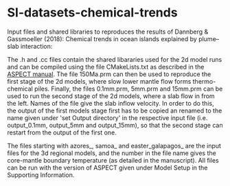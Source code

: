 # SI-datasets-chemical-trends
Input files and shared libraries to reproduces the results of Dannberg &amp; Gassmoeller (2018): Chemical trends in ocean islands explained by plume–slab interaction:

The .h and .cc files contain the shared libararies used for the 2d model runs and can be compiled using
the file CMakeLists.txt as described in the [ASPECT manual](http://www.math.clemson.edu/~heister/manual.pdf). 
The file 150Ma.prm can then be used to reproduce the first stage of the 2d models, where slow lower mantle
flow forms thermo-chemical piles. 
Finally, the files 0.1mm.prm, 5mm.prm and 15mm.prm can be used to run the second stage of the 2d models,
where a slab flow in from the left. Names of the file give the slab inflow velocity. In order to do this, 
the output of the first models stage first has to be copied an renamed to the name given under 
'set Output directory' in the respective input file (i.e. output\_0.1mm, output\_5mm and output\_15mm), 
so that the second stage can restart from the output of the first one. 

The files starting with azores\_, samoa\_ and easter\_galapagos\_ are the input files for the 3d regional
models, and the number in the file name gives the core-mantle boundary temperature (as detailed in the
manuscript). All files can be run with the version of ASPECT given under Model Setup in the 
Supporting Information. 
